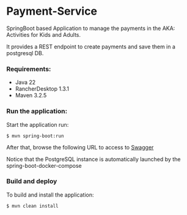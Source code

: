 # Payment-Service

SpringBoot based Application to manage the payments in the AKA: Activities for Kids and Adults.

It provides a REST endpoint to create payments and save them in a postgresql DB.

### Requirements:
- Java 22
- RancherDesktop 1.3.1
- Maven 3.2.5

### Run the application:

Start the application run:

```
$ mvn spring-boot:run
```

After that, browse the following URL to access to [Swagger](http://localhost:8080/payment-service/swagger-ui/index.html) 

Notice that the PostgreSQL instance is automatically launched by the spring-boot-docker-compose

### Build and deploy

To build and install the application:

```
$ mvn clean install
```
